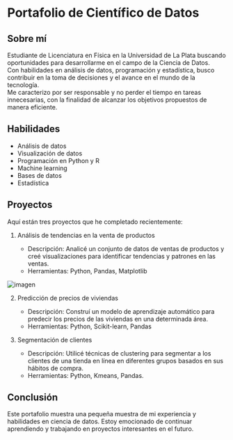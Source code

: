 # Portafolio de Científico de Datos

## Sobre mí

Estudiante de Licenciatura en Física en la Universidad de La Plata buscando oportunidades para desarrollarme en el campo de la Ciencia de Datos.  
Con habilidades en análisis de datos, programación y estadística, busco contribuir en la toma de decisiones y el avance en el mundo de la tecnología.  
Me caracterizo por ser responsable y no perder el tiempo en tareas innecesarias, con la finalidad de alcanzar los objetivos propuestos de manera eficiente.

## Habilidades

*   Análisis de datos
*   Visualización de datos
*   Programación en Python y R
*   Machine learning
*   Bases de datos
*   Estadística

## Proyectos

Aquí están tres proyectos que he completado recientemente:

1.  Análisis de tendencias en la venta de productos
    
    *   Descripción: Analicé un conjunto de datos de ventas de productos y creé visualizaciones para identificar tendencias y patrones en las ventas.
    *   Herramientas: Python, Pandas, Matplotlib

![imagen](https://user-images.githubusercontent.com/116850750/211229814-ddecd3fa-a05c-4d5e-96ee-b1b50b791948.png)

2.  Predicción de precios de viviendas
    
    *   Descripción: Construí un modelo de aprendizaje automático para predecir los precios de las viviendas en una determinada área.
    *   Herramientas: Python, Scikit-learn, Pandas

3.  Segmentación de clientes
    
    *   Descripción: Utilicé técnicas de clustering para segmentar a los clientes de una tienda en línea en diferentes grupos basados en sus hábitos de compra.
    *   Herramientas: Python, Kmeans, Pandas.

## Conclusión

Este portafolio muestra una pequeña muestra de mi experiencia y habilidades en ciencia de datos. Estoy emocionado de continuar aprendiendo y trabajando en proyectos interesantes en el futuro.
